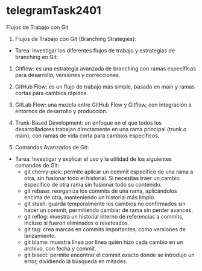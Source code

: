# telegramTask2401
Flujos de Trabajo con Git
1. Flujos de Trabajo con Git (Branching Strategies):

* Tarea: Investigar los diferentes flujos de trabajo y estrategias de branching en Git:
1. Gitflow: es una estrategia avanzada de branching con ramas específicas para desarrollo, versiones y correcciones.
2. GitHub Flow: es un flujo de trabajo más simple, basado en main y ramas cortas para cambios rápidos.
3. GitLab Flow: una mezcla entre GitHub Flow y Gitflow, con integración a entornos de desarrollo y producción.
4. Trunk-Based Development: un enfoque en el que todos los desarrolladores trabajan directamente en una rama principal (trunk o main), con ramas de vida corta para cambios específicos.

2.  Comandos Avanzados de Git:

* Tarea: Investigar y explicar el uso y la utilidad de los siguientes comandos de Git:
    * git cherry-pick: permite aplicar un commit específico de una rama a otra, sin fusionar todo el historial. Si necesitas traer un cambio específico de otra rama sin fusionar todo su contenido. 
    * git rebase: reorganiza los commits de una rama, aplicándolos encima de otra, manteniendo un historial más limpio.
    * git stash: guarda temporalmente los cambios no confirmados sin hacer un commit, permitiendo cambiar de rama sin perder avances.
    * git reflog: muestra un historial interno de referencias a commits, incluso si fueron eliminados o reseteados.
    * git tag: crea marcas en commits importantes, como versiones de lanzamiento.
    * git blame: muestra línea por línea quién hizo cada cambio en un archivo, con fecha y commit.
    * git bisect: permite encontrar el commit exacto donde se introdujo un error, dividiendo la búsqueda en mitades.
